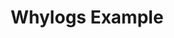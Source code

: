 ---
title: Whylogs Example
weight: 1
variants: +flyte -serverless -byoc -selfmanaged
layout: py_example
example_file: /external/unionai-examples/v1/flyte-integrations/flytekit-plugins/whylogs_plugin/whylogs_plugin/whylogs_example.py
---